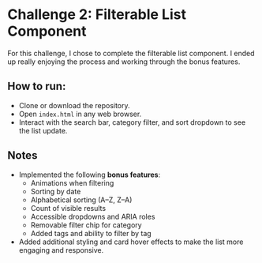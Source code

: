 # Challenge 2: Filterable List Component

For this challenge, I chose to complete the filterable list component. I ended up really enjoying the process and working through the bonus features.

## How to run:

- Clone or download the repository.
- Open `index.html` in any web browser.
- Interact with the search bar, category filter, and sort dropdown to see the list update.

## Notes

- Implemented the following **bonus features**:
  - Animations when filtering
  - Sorting by date
  - Alphabetical sorting (A–Z, Z–A)
  - Count of visible results
  - Accessible dropdowns and ARIA roles
  - Removable filter chip for category
  - Added tags and ability to filter by tag
- Added additional styling and card hover effects to make the list more engaging and responsive.
